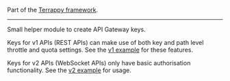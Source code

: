 Part of the [Terrappy framework](https://github.com/guidion-digital/terrappy).

---

Small helper module to create API Gateway keys.

Keys for v1 APIs (REST APIs) can make use of both key and path level throttle and quota settings. See the [v1 example](./examples/v1_api/) for these features.

Keys for v2 APIs (WebSocket APIs) only have basic authorisation functionality. See the [v2 example](./examples/v2_api) for usage.
